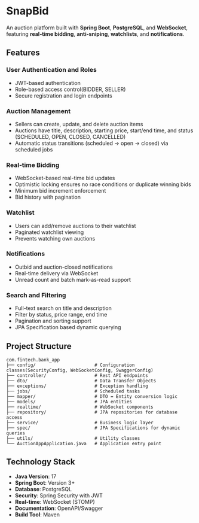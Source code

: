# SnapBid

An auction platform built with **Spring Boot**, **PostgreSQL**, and **WebSocket**, featuring **real-time bidding**, **anti-sniping**, **watchlists**, and **notifications**.

## Features

### User Authentication and Roles
- JWT-based authentication
- Role-based access control(BIDDER, SELLER)
- Secure registration and login endpoints

### Auction Management
- Sellers can create, update, and delete auction items
- Auctions have title, description, starting price, start/end time, and status (SCHEDULED, OPEN, CLOSED, CANCELLED)
- Automatic status transitions (scheduled → open → closed) via scheduled jobs

### Real-time Bidding
- WebSocket-based real-time bid updates
- Optimistic locking ensures no race conditions or duplicate winning bids
- Minimum bid increment enforcement
- Bid history with pagination

### Watchlist
- Users can add/remove auctions to their watchlist
- Paginated watchlist viewing
- Prevents watching own auctions

### Notifications
- Outbid and auction-closed notifications
- Real-time delivery via WebSocket
- Unread count and batch mark-as-read support

### Search and Filtering
- Full-text search on title and description
- Filter by status, price range, end time
- Pagination and sorting support
- JPA Specification based dynamic querying

## Project Structure
```
com.fintech.bank_app
├── config/                      # Configuration classes(SecurityConfig, WebSocketConfig, SwaggerConfig)
├── controller/                  # Rest API endpoints
├── dto/                         # Data Transfer Objects
├── exceptions/                  # Exception handling
├── jobs/                        # Scheduled tasks
├── mapper/                      # DTO ↔ Entity conversion logic
├── models/                      # JPA entities
├── realtime/                    # WebSocket components
├── repository/                  # JPA repositories for database access
├── service/                     # Business logic layer
├── spec/                        # JPA Specifications for dynamic queries
├── utils/                       # Utility classes
└── AuctionAppApplication.java   # Application entry point
```

## Technology Stack
- **Java Version**: 17
- **Spring Boot**: Version 3+
- **Database**: PostgreSQL
- **Security**: Spring Security with JWT
- **Real-time**: WebSocket (STOMP)
- **Documentation**: OpenAPI/Swagger
- **Build Tool**: Maven
